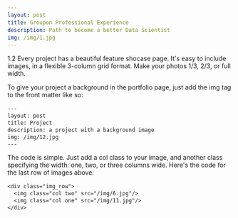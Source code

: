 ```yaml
---
layout: post
title: Groupon Professional Experience
description: Path to become a better Data Scientist
img: /img/1.jpg
---
```


1.2 Every project has a beautiful feature shocase page. It's easy to include images, in a flexible 3-column grid format. Make your photos 1/3, 2/3, or full width.

To give your project a background in the portfolio page, just add the img tag to the front matter like so: 

	---
	layout: post
	title: Project
	description: a project with a background image
	img: /img/12.jpg
	---


<!-- 
<div class="img_row">
		<img class="col one rotate90" src="{{ site.baseurl }}/img/IMG_flower_1.jpg" alt="" title="example image"/>
		<img class="col one rotate90" src="{{ site.baseurl }}/img/IMG_flower_2.jpg" alt="" title="example image"/>
		<img class="col one rotate90" src="{{ site.baseurl }}/img/IMG_flower_3.jpg" alt="" title="example image"/>
</div>
<br/>
<div class="img_row">
	<img class="col one" src="{{ site.baseurl }}/img/IMG_sf_1.jpg" alt="" title="example image"/>
	<img class="col one rotate90" src="{{ site.baseurl }}/img/IMG_sf_2.jpg" alt="" title="example image"/>
	<img class="col one rotate90" src="{{ site.baseurl }}/img/IMG_flower_4.jpg" alt="" title="example image"/>
</div>
<br/>
<div class="img_row">
	<img class="col one" src="{{ site.baseurl }}/img/IMG_bd_1.jpg" alt="" title="example image"/>
	<img class="col one rotate90" src="{{ site.baseurl }}/img/IMG_bd_2.jpg" alt="" title="example image"/>
	<img class="col one" src="{{ site.baseurl }}/img/IMG_chi_1.jpg" alt="" title="example image"/>
</div>
<br/>
<div class="col three caption">
	Caption photos easily. On the left, a road goes through a tunnel. Middle, leaves artistically fall in a hipster photoshoot. Right, in another hipster photoshoot, a lumberjack grasps a handful of pine needles.
</div>
<br/>
<div class="img_row">
	<img class="col three caption rotate90" src="{{ site.baseurl }}/img/IMG_chi_2.jpg" alt="" title="example image"/>
</div>
<br/>

<div class="col three caption">
	This image can also have a caption. It's like magic. 
</div>

check! You can also put regular text between your rows of images. Say you wanted to write a little bit about your project before you posted the rest of the images. You describe how you toiled, sweated, *bled* for your project, and then.... you reveal it's glory in the next row of images.


<div class="img_row">
	<img class="col two" src="{{ site.baseurl }}/img/IMG_sf_1.jpg" alt="" title="example image"/>
	<img class="col one rotate90" src="{{ site.baseurl }}/img/IMG_sf_2.jpg" alt="" title="example image"/>
</div>

<br/>
<div class="col three caption">
	You can also have artistically styled 2/3 + 1/3 images, like these.
</div>


<br/><br/><br/>
 -->



The code is simple. Just add a col class to your image, and another class specifying the width: one, two, or three columns wide. Here's the code for the last row of images above: 

	<div class="img_row">
	  <img class="col two" src="/img/6.jpg"/>
	  <img class="col one" src="/img/11.jpg"/>
	</div>
